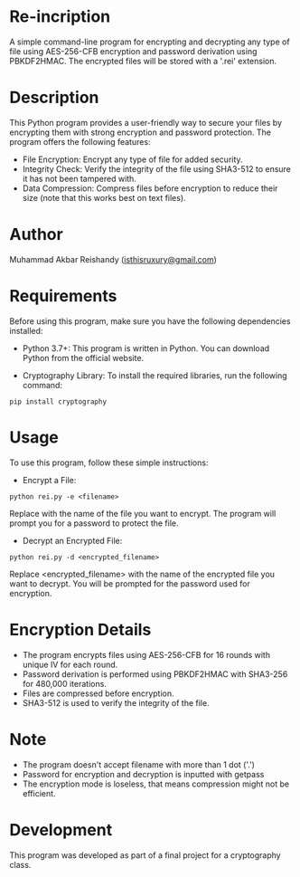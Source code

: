 # Re-incription
A simple command-line program for encrypting and decrypting any type of file using AES-256-CFB encryption and password derivation using PBKDF2HMAC. The encrypted files will be stored with a '.rei' extension.

# Description
This Python program provides a user-friendly way to secure your files by encrypting them with strong encryption and password protection. The program offers the following features:

- File Encryption: Encrypt any type of file for added security.
- Integrity Check: Verify the integrity of the file using SHA3-512 to ensure it has not been tampered with.
- Data Compression: Compress files before encryption to reduce their size (note that this works best on text files).

# Author
Muhammad Akbar Reishandy (isthisruxury@gmail.com)

# Requirements
Before using this program, make sure you have the following dependencies installed:

- Python 3.7+: This program is written in Python. You can download Python from the official website.

- Cryptography Library: To install the required libraries, run the following command:
```
pip install cryptography
```

# Usage
To use this program, follow these simple instructions:

- Encrypt a File:
```
python rei.py -e <filename>
```
Replace <filename> with the name of the file you want to encrypt. The program will prompt you for a password to protect the file.

- Decrypt an Encrypted File:
```
python rei.py -d <encrypted_filename>
```
Replace <encrypted_filename> with the name of the encrypted file you want to decrypt. You will be prompted for the password used for encryption.

# Encryption Details
- The program encrypts files using AES-256-CFB for 16 rounds with unique IV for each round.
- Password derivation is performed using PBKDF2HMAC with SHA3-256 for 480,000 iterations.
- Files are compressed before encryption.
- SHA3-512 is used to verify the integrity of the file.

# Note
- The program doesn't accept filename with more than 1 dot ('.')
- Password for encryption and decryption is inputted with getpass
- The encryption mode is loseless, that means compression might not be efficient.

# Development
This program was developed as part of a final project for a cryptography class.
